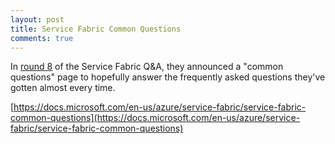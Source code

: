 ```yaml
---
layout: post
title: Service Fabric Common Questions
comments: true
---
```

In [round 8](https://youtu.be/0pafuqwTIJ4) of the Service Fabric Q&A, they announced a "common questions" page to hopefully answer the frequently asked questions they've gotten almost every time. 

[https://docs.microsoft.com/en-us/azure/service-fabric/service-fabric-common-questions](https://docs.microsoft.com/en-us/azure/service-fabric/service-fabric-common-questions)